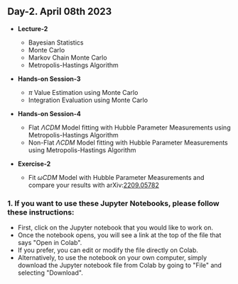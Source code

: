  
## Day-2. April 08th 2023 

* **Lecture-2**
  * Bayesian Statistics  
  * Monte Carlo  
  * Markov Chain Monte Carlo  
  * Metropolis-Hastings Algorithm 


* **Hands-on Session-3**
  * $\pi$ Value Estimation using Monte Carlo
  * Integration Evaluation using Monte Carlo

* **Hands-on Session-4**
  * Flat $\Lambda CDM$ Model fitting with Hubble Parameter Measurements using Metropolis-Hastings Algorithm
  * Non-Flat $\Lambda CDM$ Model fitting with Hubble Parameter Measurements using Metropolis-Hastings Algorithm

* **Exercise-2**
  * Fit $\omega CDM$ Model with Hubble Parameter Measurements and compare your results with arXiv:[2209.05782](https://arxiv.org/pdf/2209.05782.pdf) 


### **1.** If you want to use these Jupyter Notebooks, please follow these instructions:  
- First, click on the Jupyter notebook that you would like to work on.  
- Once the notebook opens, you will see a link at the top of the file that says "Open in Colab".  
- If you prefer, you can edit or modify the file directly on Colab.  
- Alternatively, to use the notebook on your own computer, simply download the Jupyter notebook file from Colab by going to "File" and selecting "Download". 
